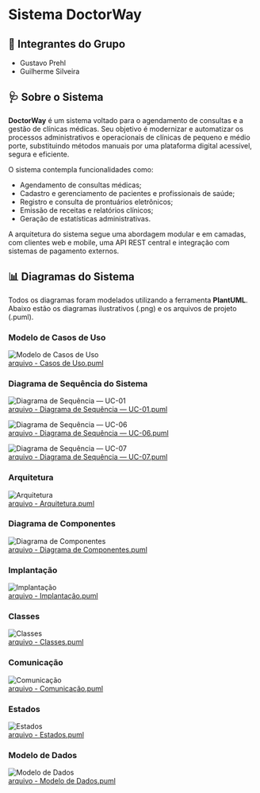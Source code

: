 # Sistema DoctorWay

## 👥 Integrantes do Grupo

- Gustavo Prehl
- Guilherme Silveira

## 🩺 Sobre o Sistema

**DoctorWay** é um sistema voltado para o agendamento de consultas e a gestão de clínicas médicas. Seu objetivo é modernizar e automatizar os processos administrativos e operacionais de clínicas de pequeno e médio porte, substituindo métodos manuais por uma plataforma digital acessível, segura e eficiente.

O sistema contempla funcionalidades como:

- Agendamento de consultas médicas;
- Cadastro e gerenciamento de pacientes e profissionais de saúde;
- Registro e consulta de prontuários eletrônicos;
- Emissão de receitas e relatórios clínicos;
- Geração de estatísticas administrativas.

A arquitetura do sistema segue uma abordagem modular e em camadas, com clientes web e mobile, uma API REST central e integração com sistemas de pagamento externos.

## 📊 Diagramas do Sistema

Todos os diagramas foram modelados utilizando a ferramenta **PlantUML**. Abaixo estão os diagramas ilustrativos (.png) e os arquivos de projeto (.puml).

### Modelo de Casos de Uso
![Modelo de Casos de Uso](./Projeto%20PlantUML%20API/plantuml_diagrams/Casos%20de%20uso%20-%20DoctorWay.png)  
[arquivo - Casos de Uso.puml](./Projeto%20PlantUML%20API/plantuml_code/Casos%20de%20Uso%20-%20DoctorWay.puml)

### Diagrama de Sequência do Sistema
![Diagrama de Sequência — UC-01](./Projeto%20PlantUML%20API/plantuml_diagrams/Diagrama%20de%20Sequência%20—%20UC-01.png)  
[arquivo - Diagrama de Sequência — UC-01.puml](./Projeto%20PlantUML%20API/plantuml_code/Diagrama%20de%20Sequência%20—%20UC-01.puml)

![Diagrama de Sequência — UC-06](./Projeto%20PlantUML%20API/plantuml_diagrams/Diagrama%20de%20Sequência%20—%20UC-06.png)  
[arquivo - Diagrama de Sequência — UC-06.puml](./Projeto%20PlantUML%20API/plantuml_code/Diagrama%20de%20Sequência%20—%20UC-06.puml)

![Diagrama de Sequência — UC-07](./Projeto%20PlantUML%20API/plantuml_diagrams/Diagrama%20de%20Sequência%20—%20UC-07.png)  
[arquivo - Diagrama de Sequência — UC-07.puml](./Projeto%20PlantUML%20API/plantuml_code/Diagrama%20de%20Sequência%20—%20UC-07.puml)

### Arquitetura
![Arquitetura](./Projeto%20PlantUML%20API/plantuml_diagrams/Arquitetura%20-%20DoctorWay.png)  
[arquivo - Arquitetura.puml](./Projeto%20PlantUML%20API/plantuml_code/Arquitetura%20-%20DoctorWay.puml)

### Diagrama de Componentes
![Diagrama de Componentes](./Projeto%20PlantUML%20API/plantuml_diagrams/Diagrama%20de%20Componentes%20-%20DoctorWay.png)  
[arquivo - Diagrama de Componentes.puml](./Projeto%20PlantUML%20API/plantuml_code/Diagrama%20de%20Componentes.puml)

### Implantação
![Implantação](./Projeto%20PlantUML%20API/plantuml_diagrams/Implantação%20-%20DoctorWay.png)  
[arquivo - Implantação.puml](./Projeto%20PlantUML%20API/plantuml_code/Implantação%20-%20DoctorWay.puml)

### Classes
![Classes](./Projeto%20PlantUML%20API/plantuml_diagrams/Classes%20-%20DoctorWay.png)  
[arquivo - Classes.puml](./Projeto%20PlantUML%20API/plantuml_code/Classes%20-%20DoctorWay.puml)

### Comunicação
![Comunicação](./Projeto%20PlantUML%20API/plantuml_diagrams/Comunicação%20-%20DoctorWay.png)  
[arquivo - Comunicação.puml](./Projeto%20PlantUML%20API/plantuml_code/Comunicação%20-%20DoctorWay.puml)

### Estados
![Estados](./Projeto%20PlantUML%20API/plantuml_diagrams/Estados.png)  
[arquivo - Estados.puml](./Projeto%20PlantUML%20API/plantuml_code/Estados%20-%20DoctorWay.puml)

### Modelo de Dados
![Modelo de Dados](./Projeto%20PlantUML%20API/plantuml_diagrams/Modelo%20de%20Dados%20-%20DoctorWay.png)  
[arquivo - Modelo de Dados.puml](./Projeto%20PlantUML%20API/plantuml_code/Modelo%20de%20Dados%20-%20DoctorWay.puml)

